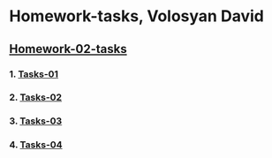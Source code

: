 # Homework-tasks, Volosyan David

## [Homework-02-tasks](https://github.com/Davidass/html-css-tasks/tree/master/homework-02-tasks)

### 1. [Tasks-01](https://davidass.github.io/html-css-tasks/homework-02-tasks/tasks1.html)

### 2. [Tasks-02](https://davidass.github.io/html-css-tasks/homework-02-tasks/tasks2.html)

### 3. [Tasks-03](https://davidass.github.io/html-css-tasks/homework-02-tasks/tasks3.html)

### 4. [Tasks-04](https://davidass.github.io/html-css-tasks/homework-02-tasks/tasks4.html)
